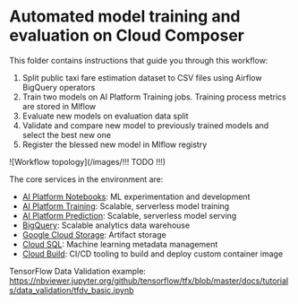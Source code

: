 # Automated model training and evaluation on Cloud Composer

This folder contains instructions that guide you through this workflow:

1. Split public taxi fare estimation dataset to CSV files using Airflow BigQuery operators
2. Train two models on AI Platform Training jobs. Training process metrics are stored in Mlflow
3. Evaluate new models on evaluation data split
4. Validate and compare new model to previously trained models and select the best new one
5. Register the blessed new model in Mlflow registry

![Workflow topology](/images/!!! TODO !!!)

The core services in the environment are:

- [AI Platform Notebooks](https://cloud.google.com/ai-platform/notebooks/docs/): ML experimentation and development
- [AI Platform Training](https://cloud.google.com/ai-platform/training/docs/): Scalable, serverless model training
- [AI Platform Prediction](https://cloud.google.com/ai-platform/prediction/docs/): Scalable, serverless model serving
- [BigQuery](https://cloud.google.com/bigquery/docs): Scalable analytics data warehouse
- [Google Cloud Storage](https://cloud.google.com/bigquery/docs): Artifact storage
- [Cloud SQL](https://cloud.google.com/sql/docs/mysql/connect-kubernetes-engine): Machine learning metadata management
- [Cloud Build](https://cloud.google.com/cloud-build/docs/): CI/CD tooling to build and deploy custom container image


TensorFlow Data Validation example:
https://nbviewer.jupyter.org/github/tensorflow/tfx/blob/master/docs/tutorials/data_validation/tfdv_basic.ipynb
